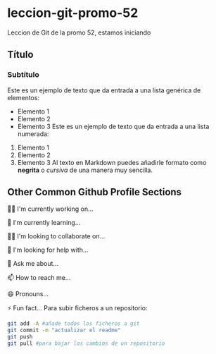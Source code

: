 # leccion-git-promo-52
Leccion de Git de la promo 52, estamos iniciando
## Título
### Subtítulo
Este es un ejemplo de texto que da entrada a una lista genérica de elementos:
- Elemento 1
- Elemento 2
- Elemento 3
Este es un ejemplo de texto que da entrada a una lista numerada:
1. Elemento 1
2. Elemento 2
3. Elemento 3
Al texto en Markdown puedes añadirle formato como **negrita** o *cursiva* de una manera muy sencilla.

## Other Common Github Profile Sections
👩‍💻 I'm currently working on...

🧠 I'm currently learning...

👯‍♀️ I'm looking to collaborate on...

🤔 I'm looking for help with...

💬 Ask me about...

📫 How to reach me...

😄 Pronouns...

⚡️ Fun fact...
 Para subir ficheros a un repositorio:
 ```bash
 git add -A #añade todos los ficheros a git
 git commit -m "actualizar el readme"
 git push 
 git pull #para bajar los cambios de un repositorio
 ```